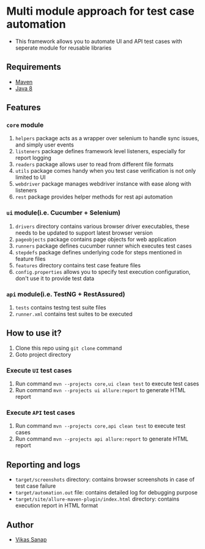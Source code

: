 Multi module approach for test case automation
==============================================
- This framework allows you to automate UI and API test cases with seperate module for reusable libraries

## Requirements
- [Maven](https://maven.apache.org/download.cgi)
- [Java 8](https://www.oracle.com/technetwork/java/javase/downloads/jdk8-downloads-2133151.html)

## Features

### `core` module
1. `helpers` package acts as a wrapper over selenium to handle sync issues, and simply user events
2. `listeners` package defines framework level listeners, especially for report logging
3. `readers` package allows user to read from different file formats
4. `utils` package comes handy when you test case verification is not only limited to UI
5. `webdriver` package manages webdriver instance with ease along with listeners
6. `rest` package provides helper methods for rest api automation

### `ui` module(i.e. Cucumber + Selenium)
1. `drivers` directory contains various browser driver executables, these needs to be updated to support latest browser version
2. `pageobjects` package contains page objects for web application
3. `runners` package defines cucumber runner which executes test cases
4. `stepdefs` package defines underlying code for steps mentioned in feature files
5. `features` directory contains test case feature files
6. `config.properties` allows you to specify test execution configuration, don't use it to provide test data

### `api` module(i.e. TestNG + RestAssured)
1. `tests` contains testng test suite files
2. `runner.xml` contains test suites to be executed

## How to use it?
1. Clone this repo using `git clone` command
2. Goto project directory

### Execute `UI` test cases
1. Run command `mvn --projects core,ui clean test` to execute test cases
2. Run command `mvn --projects ui allure:report` to generate HTML report

### Execute `API` test cases
1. Run command `mvn --projects core,api clean test` to execute test cases
2. Run command `mvn --projects api allure:report` to generate HTML report

## Reporting and logs
- `target/screenshots` directory: contains browser screenshots in case of test case failure
- `target/automation.out` file: contains detailed log for debugging purpose
- `target/site/allure-maven-plugin/index.html` directory: contains execution report in HTML format

## Author
- [Vikas Sanap](https://www.linkedin.com/in/vikassanap/)